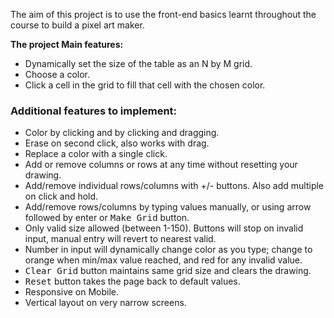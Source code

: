 The aim of this project is to use the front-end basics learnt throughout the course to build a pixel art maker.

**The project Main features:**

+ Dynamically set the size of the table as an N by M grid.
+ Choose a color.
+ Click a cell in the grid to fill that cell with the chosen color.


### Additional features to implement:

+ Color by clicking and by clicking and dragging.
+ Erase on second click, also works with drag.
+ Replace a color with a single click.
+ Add or remove columns or rows at any time without resetting your drawing.
+ Add/remove individual rows/columns with +/- buttons. Also add multiple on click and hold.
+ Add/remove rows/columns by typing values manually, or using arrow followed by enter or <kbd>Make Grid</kbd> button.
+ Only valid size allowed (between 1-150). Buttons will stop on invalid input, manual entry will revert to nearest valid.
+ Number in input will dynamically change color as you type; change to orange when min/max value reached, and red for any invalid value.
+ <kbd>Clear Grid</kbd> button maintains same grid size and clears the drawing.
+ <kbd>Reset</kbd> button takes the page back to default values.
+ Responsive on Mobile.
+ Vertical layout on very narrow screens.